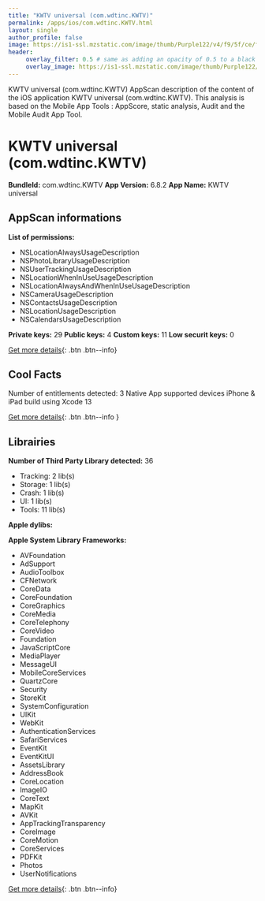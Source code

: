 ```yaml
---
title: "KWTV universal (com.wdtinc.KWTV)"
permalink: /apps/ios/com.wdtinc.KWTV.html
layout: single
author_profile: false
image: https://is1-ssl.mzstatic.com/image/thumb/Purple122/v4/f9/5f/ce/f95fcef8-25c5-cc9d-15e6-8bf7f9e6657f/AppIcon-1x_U007emarketing-0-7-0-85-220.jpeg/512x512bb.jpg
header: 
     overlay_filter: 0.5 # same as adding an opacity of 0.5 to a black background
     overlay_image: https://is1-ssl.mzstatic.com/image/thumb/Purple122/v4/f9/5f/ce/f95fcef8-25c5-cc9d-15e6-8bf7f9e6657f/AppIcon-1x_U007emarketing-0-7-0-85-220.jpeg/512x512bb.jpg
---
```

KWTV universal (com.wdtinc.KWTV) AppScan description of the content of the iOS application KWTV universal (com.wdtinc.KWTV). This analysis is based on the Mobile App Tools : AppScore, static analysis, Audit and the Mobile Audit App Tool.

# KWTV universal (com.wdtinc.KWTV)

**BundleId:** com.wdtinc.KWTV
**App Version:** 6.8.2
**App Name:** KWTV universal


## AppScan informations 

**List of permissions:** 
- NSLocationAlwaysUsageDescription
- NSPhotoLibraryUsageDescription
- NSUserTrackingUsageDescription
- NSLocationWhenInUseUsageDescription
- NSLocationAlwaysAndWhenInUseUsageDescription
- NSCameraUsageDescription
- NSContactsUsageDescription
- NSLocationUsageDescription
- NSCalendarsUsageDescription
  
  
**Private keys:** 29
**Public keys:** 4
**Custom keys:** 11
**Low securit keys:** 0
  
[Get more details](/pricing.html){: .btn .btn--info}

## Cool Facts

Number of entitlements detected: 3
Native App
supported devices iPhone & iPad
build using Xcode 13
  
[Get more details](/pricing.html){: .btn .btn--info }

## Librairies 
**Number of Third Party Library detected:** 36
- Tracking: 2 lib(s)
- Storage: 1 lib(s)
- Crash: 1 lib(s)
- UI: 1 lib(s)
- Tools: 11 lib(s)


**Apple dylibs:**


**Apple System Library Frameworks:**
- AVFoundation
- AdSupport
- AudioToolbox
- CFNetwork
- CoreData
- CoreFoundation
- CoreGraphics
- CoreMedia
- CoreTelephony
- CoreVideo
- Foundation
- JavaScriptCore
- MediaPlayer
- MessageUI
- MobileCoreServices
- QuartzCore
- Security
- StoreKit
- SystemConfiguration
- UIKit
- WebKit
- AuthenticationServices
- SafariServices
- EventKit
- EventKitUI
- AssetsLibrary
- AddressBook
- CoreLocation
- ImageIO
- CoreText
- MapKit
- AVKit
- AppTrackingTransparency
- CoreImage
- CoreMotion
- CoreServices
- PDFKit
- Photos
- UserNotifications


  
[Get more details](/pricing.html){: .btn .btn--info}

